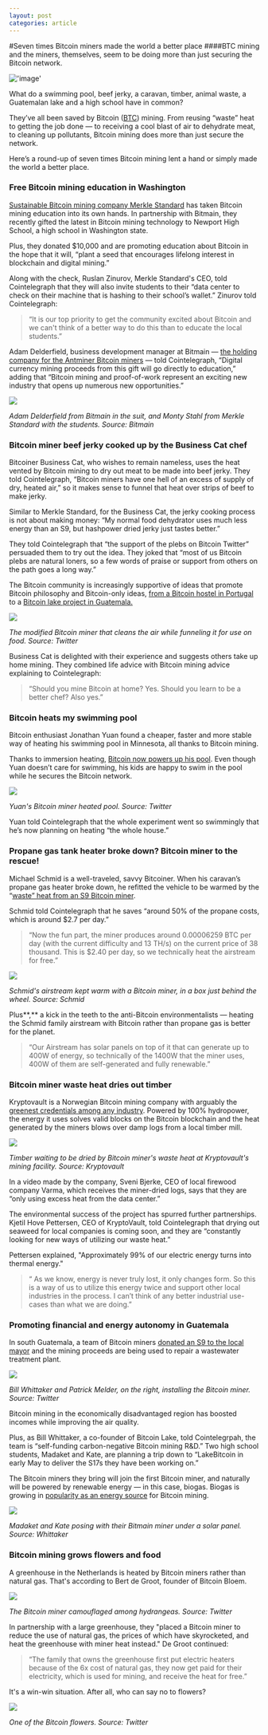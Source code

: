 ```yaml
---
layout: post
categories: article
---
```


#Seven times Bitcoin miners made the world a better place
####BTC mining and the miners, themselves, seem to be doing more than just securing the Bitcoin network.

!['image'](../../../assets/images/posts/img52.jpeg)


What do a swimming pool, beef jerky, a caravan, timber, animal waste, a Guatemalan lake and a high school have in common? 

They’ve all been saved by Bitcoin ([BTC](https://cointelegraph.com/bitcoin-price)) mining. From reusing “waste” heat to getting the job done — to receiving a cool blast of air to dehydrate meat, to cleaning up pollutants, Bitcoin mining does more than just secure the network. 

Here’s a round-up of seven times Bitcoin mining lent a hand or simply made the world a better place.

### Free Bitcoin mining education in Washington

[Sustainable Bitcoin mining company Merkle Standard](https://cointelegraph.com/news/bitmain-signs-500mw-joint-venture-with-sustainable-btc-miner-merkle-standard) has taken Bitcoin mining education into its own hands. In partnership with Bitmain, they recently gifted the latest in Bitcoin mining technology to Newport High School, a high school in Washington state. 

Plus, they donated $10,000 and are promoting education about Bitcoin in the hope that it will, “plant a seed that encourages lifelong interest in blockchain and digital mining.”

Along with the check, Ruslan Zinurov, Merkle Standard's CEO, told Cointelegraph that they will also invite students to their “data center to check on their machine that is hashing to their school’s wallet.” Zinurov told Cointelegraph:

> “It is our top priority to get the community excited about Bitcoin and we can't think of a better way to do this than to educate the local students.”

Adam Delderfield, business development manager at Bitmain — [the holding company for the Antminer Bitcoin miners](https://cointelegraph.com/news/crypto-mining-s-cost-how-has-hardware-availability-changed-the-industry) — told Cointelegraph, “Digital currency mining proceeds from this gift will go directly to education,” adding that “Bitcoin mining and proof-of-work represent an exciting new industry that opens up numerous new opportunities.”

![](https://s3.cointelegraph.com/uploads/2022-04/f01ae23d-cd3e-402a-922a-643840af0b19.jpeg)

_Adam Delderfield from Bitmain in the suit, and Monty Stahl from Merkle Standard with the students. Source: Bitmain_

### Bitcoin miner beef jerky cooked up by the Business Cat chef

Bitcoiner Business Cat, who wishes to remain nameless, uses the heat vented by Bitcoin mining to dry out meat to be made into beef jerky. They told Cointelegraph, “Bitcoin miners have one hell of an excess of supply of dry, heated air,” so it makes sense to funnel that heat over strips of beef to make jerky. 

Similar to Merkle Standard, for the Business Cat, the jerky cooking process is not about making money: “My normal food dehydrator uses much less energy than an S9, but hashpower dried jerky just tastes better.”

They told Cointelegraph that “the support of the plebs on Bitcoin Twitter” persuaded them to try out the idea. They joked that “most of us Bitcoin plebs are natural loners, so a few words of praise or support from others on the path goes a long way.”

The Bitcoin community is increasingly supportive of ideas that promote Bitcoin philosophy and Bitcoin-only ideas, [from a Bitcoin hostel in Portugal](https://cointelegraph.com/news/building-businesses-in-the-spirit-of-bitcoin-the-bitcoin-hostel) to a [Bitcoin lake project in Guatemala.](https://cointelegraph.com/news/why-is-a-guatemalan-mayor-mining-bitcoin-tackling-fud-with-biogas-and-btc)

![](https://s3.cointelegraph.com/uploads/2022-04/fb9dcd60-86f2-41ca-ad4b-1c0214a68af5.png)

_The modified Bitcoin miner that cleans the air while funneling it for use on food. Source: Twitter_

Business Cat is delighted with their experience and suggests others take up home mining. They combined life advice with Bitcoin mining advice explaining to Cointelegraph:

> “Should you mine Bitcoin at home? Yes. Should you learn to be a better chef? Also yes.”

### Bitcoin heats my swimming pool

Bitcoin enthusiast Jonathan Yuan found a cheaper, faster and more stable way of heating his swimming pool in Minnesota, all thanks to Bitcoin mining.

Thanks to immersion heating, [Bitcoin now powers up his pool](https://cointelegraph.com/news/water-great-idea-bitcoin-mining-heats-this-swimming-pool). Even though Yuan doesn’t care for swimming, his kids are happy to swim in the pool while he secures the Bitcoin network.

![](https://s3.cointelegraph.com/uploads/2022-04/a1233b80-acd0-4064-a47b-0b9a4a7ffa49.png)

_Yuan's Bitcoin miner heated pool. Source: Twitter_ 

Yuan told Cointelegraph that the whole experiment went so swimmingly that he’s now planning on heating “the whole house.” 

### Propane gas tank heater broke down? Bitcoin miner to the rescue!

Michael Schmid is a well-traveled, savvy Bitcoiner. When his caravan’s propane gas heater broke down, he refitted the vehicle to be warmed by the “[waste” heat from an S9 Bitcoin miner](https://cointelegraph.com/news/gas-heater-broke-down-i-ll-just-heat-my-caravan-with-a-bitcoin-miner).

Schmid told Cointelegraph that he saves “around 50% of the propane costs, which is around $2.7 per day.”

> “Now the fun part, the miner produces around 0.00006259 BTC per day (with the current difficulty and 13 TH/s) on the current price of 38 thousand. This is $2.40 per day, so we technically heat the airstream for free.”

![](https://s3.cointelegraph.com/uploads/2022-04/8c49a919-5229-450c-8db2-6c8aa2655cd3.png)

_Schmid's airstream kept warm with a Bitcoin miner, in a box just behind the wheel. Source: Schmid_

Plus**,** a kick in the teeth to the anti-Bitcoin environmentalists — heating the Schmid family airstream with Bitcoin rather than propane gas is better for the planet.

> “Our Airstream has solar panels on top of it that can generate up to 400W of energy, so technically of the 1400W that the miner uses, 400W of them are self-generated and fully renewable.”

### Bitcoin miner waste heat dries out timber 

Kryptovault is a Norwegian Bitcoin mining company with arguably the [greenest credentials among any industry](https://cointelegraph.com/news/green-oasis-for-bitcoin-mining-norway-has-almost-1-of-global-btc-hash-rate). Powered by 100% hydropower, the energy it uses solves valid blocks on the Bitcoin blockchain and the heat generated by the miners blows over damp logs from a local timber mill.

![](https://s3.cointelegraph.com/uploads/2022-04/cb8cb4d1-9890-4efd-b347-8702efc22594.png)

_Timber waiting to be dried by Bitcoin miner's waste heat at Kryptovault's mining facility. Source: Kryptovault_

In a video made by the company, Sveni Bjerke, CEO of local firewood company Varma, which receives the miner-dried logs, says that they are “only using excess heat from the data center.”

The environmental success of the project has spurred further partnerships. Kjetil Hove Pettersen, CEO of KryptoVault, told Cointelegraph that drying out seaweed for local companies is coming soon, and they are “constantly looking for new ways of utilizing our waste heat.”

Pettersen explained, "Approximately 99% of our electric energy turns into thermal energy." 

> “ As we know, energy is never truly lost, it only changes form. So this is a way of us to utilize this energy twice and support other local industries in the process. I can’t think of any better industrial use-cases than what we are doing.”

### Promoting financial and energy autonomy in Guatemala 

In south Guatemala, a team of Bitcoin miners [donated an S9 to the local mayor](http://v/) and the mining proceeds are being used to repair a wastewater treatment plant. 

![](https://s3.cointelegraph.com/uploads/2022-04/3277eab4-d3a2-4a2f-a96b-0f869a56fffd.png)

_Bill Whittaker and Patrick Melder, on the right, installing the Bitcoin miner. Source: Twitter_

Bitcoin mining in the economically disadvantaged region has boosted incomes while improving the air quality. 

Plus, as Bill Whittaker, a co-founder of Bitcoin Lake, told Cointelegrpah, the team is “self-funding carbon-negative Bitcoin mining R&D.” Two high school students, Madaket and Kate, are planning a trip down to “LakeBitcoin in early May to deliver the S17s they have been working on.”

The Bitcoin miners they bring will join the first Bitcoin miner, and naturally will be powered by renewable energy — in this case, biogas. Biogas is growing in [popularity as an energy source](https://cointelegraph.com/news/the-bitcoin-shitcoin-machine-mining-btc-with-biogas) for Bitcoin mining.

![](https://s3.cointelegraph.com/uploads/2022-04/1209bbe1-199b-4808-8b74-4c7e7115bc77.png)

_Madaket and Kate posing with their Bitmain miner under a solar panel. Source: Whittaker_

### Bitcoin mining grows flowers and food

A greenhouse in the Netherlands is heated by Bitcoin miners rather than natural gas. That's according to Bert de Groot, founder of Bitcoin Bloem.

![](https://s3.cointelegraph.com/uploads/2022-04/c9d99d7e-83a3-4d48-b536-7f420ae6058c.png)

_The Bitcoin miner camouflaged among hydrangeas. Source: Twitter_

In partnership with a large greenhouse, they "placed a Bitcoin miner to reduce the use of natural gas, the prices of which have skyrocketed, and heat the greenhouse with miner heat instead." De Groot continued: 

> “The family that owns the greenhouse first put electric heaters because of the 6x cost of natural gas, they now get paid for their electricity, which is used for mining, and receive the heat for free.”

It's a win-win situation. After all, who can say no to flowers? 

![](https://s3.cointelegraph.com/uploads/2022-04/5559ef98-dfc9-460b-8fda-9fae5cb341ba.png)

_One of the Bitcoin flowers. Source: Twitter_

